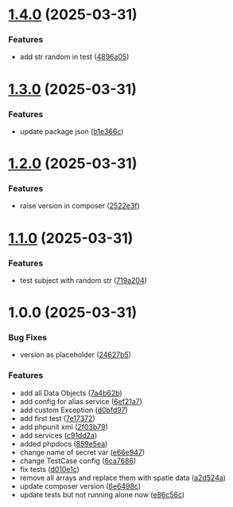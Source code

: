 # [1.4.0](https://github.com/webkult/Laravel-SMTP-Mailing/compare/v1.3.0...v1.4.0) (2025-03-31)


### Features

* add str random in test ([4896a05](https://github.com/webkult/Laravel-SMTP-Mailing/commit/4896a0505b9500d9b210d9bc4b52a06ef701fcc3))

# [1.3.0](https://github.com/webkult/Laravel-SMTP-Mailing/compare/v1.2.0...v1.3.0) (2025-03-31)


### Features

* update package json ([b1e366c](https://github.com/webkult/Laravel-SMTP-Mailing/commit/b1e366c5449d03a19555c8c0ead21bcacf6cd006))

# [1.2.0](https://github.com/webkult/Laravel-SMTP-Mailing/compare/v1.1.0...v1.2.0) (2025-03-31)


### Features

* raise version in composer ([2522e3f](https://github.com/webkult/Laravel-SMTP-Mailing/commit/2522e3fe66d9d5d314fbcdab1afe4fc397945653))

# [1.1.0](https://github.com/webkult/Laravel-SMTP-Mailing/compare/v1.0.0...v1.1.0) (2025-03-31)


### Features

* test subject with random str ([719a204](https://github.com/webkult/Laravel-SMTP-Mailing/commit/719a20487b9d615b461a2ff27914fd415b87da88))

# 1.0.0 (2025-03-31)


### Bug Fixes

* version as placeholder ([24627b5](https://github.com/webkult/Laravel-SMTP-Mailing/commit/24627b5910e871b930f019a35ce2855140dac5ba))


### Features

* add all Data Objects ([7a4b62b](https://github.com/webkult/Laravel-SMTP-Mailing/commit/7a4b62b8f88aa38d53c6592c89fac377343a5917))
* add config for alias service ([6ef21a7](https://github.com/webkult/Laravel-SMTP-Mailing/commit/6ef21a7c66b00dcc68cb653aa4dbe9c1679edf04))
* add custom Exception ([d0bfd97](https://github.com/webkult/Laravel-SMTP-Mailing/commit/d0bfd970f7a989938055eb52c46cee380f5f7915))
* add first test ([7e17372](https://github.com/webkult/Laravel-SMTP-Mailing/commit/7e17372ecc5cd4c300363ae02809e79929f8873a))
* add phpunit xml ([2f03b79](https://github.com/webkult/Laravel-SMTP-Mailing/commit/2f03b79288ec6c27db080ffffcc13d3c44afa676))
* add services ([c91dd2a](https://github.com/webkult/Laravel-SMTP-Mailing/commit/c91dd2a76f318323a0cc1737bf86a2367f65af96))
* added phpdocs ([859e5ea](https://github.com/webkult/Laravel-SMTP-Mailing/commit/859e5ea2bbe0a664858d4d9afaa31a0a4613bff0))
* change name of secret var ([e66e947](https://github.com/webkult/Laravel-SMTP-Mailing/commit/e66e94750a43b04ac0701ae9bd050971061cc07c))
* change TestCase config ([6ca7686](https://github.com/webkult/Laravel-SMTP-Mailing/commit/6ca7686e58d1fb8bcf0ec1ed6975e8651e6bc279))
* fix tests ([d010e1c](https://github.com/webkult/Laravel-SMTP-Mailing/commit/d010e1cfa489d2951f5ef8451a2a6035234084f7))
* remove all arrays and replace them with spatie data ([a2d524a](https://github.com/webkult/Laravel-SMTP-Mailing/commit/a2d524acce2574a51104f913aad1d33aa97ff44c))
* update composer version ([6e6498c](https://github.com/webkult/Laravel-SMTP-Mailing/commit/6e6498c9d262d5e74996ca4535487c26f7561b41))
* update tests but not running alone now ([e86c56c](https://github.com/webkult/Laravel-SMTP-Mailing/commit/e86c56c7c6f960f2a18fa73ebaa450fd47191092))
